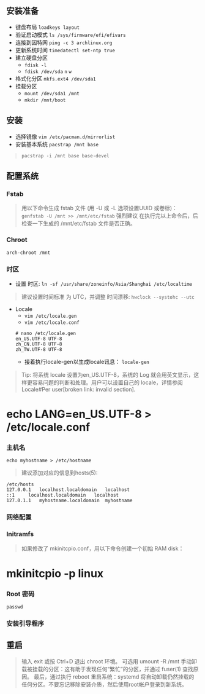 ## 安装准备

+ 键盘布局 `loadkeys layout`
+ 验证启动模式 `ls /sys/firmware/efi/efivars`
+ 连接到因特网 `ping -c 3 archlinux.org`
+ 更新系统时间 `timedatectl set-ntp true`
+ 建立硬盘分区 
	+ `fdisk -l`
	+ `fdisk /dev/sda`
		`n`
		`w`
+ 格式化分区 `mkfs.ext4 /dev/sda1`
+ 挂载分区 
	+ `mount /dev/sda1 /mnt`
	+ `mkdir /mnt/boot`

## 安装
+ 选择镜像 `vim /etc/pacman.d/mirrorlist`
+ 安装基本系统 `pacstrap /mnt base`
> `pacstrap -i /mnt base base-devel`

## 配置系统
### Fstab
> 用以下命令生成 fstab 文件 (用 -U 或 -L 选项设置UUID 或卷标)：
`genfstab -U /mnt >> /mnt/etc/fstab`
> 强烈建议 在执行完以上命令后，后检查一下生成的 /mnt/etc/fstab 文件是否正确。

### Chroot
`arch-chroot /mnt`

### 时区
+ 设置 时区:
`ln -sf /usr/share/zoneinfo/Asia/Shanghai /etc/localtime`
> 建议设置时间标准 为 UTC，并调整 时间漂移:
`hwclock --systohc --utc`

+ Locale
	+ `vim /etc/locale.gen`
	+ `vim /etc/locale.conf`
	```
	# nano /etc/locale.gen
	en_US.UTF-8 UTF-8
	zh_CN.UTF-8 UTF-8
	zh_TW.UTF-8 UTF-8
	```
	+ 接着执行locale-gen以生成locale讯息：
		`locale-gen`
> Tip: 将系统 locale 设置为en_US.UTF-8，系统的 Log 就会用英文显示，这样更容易问题的判断和处理。用户可以设置自己的 locale，详情参阅Locale#Per user[broken link: invalid section].
# echo LANG=en_US.UTF-8 > /etc/locale.conf

### 主机名
`echo myhostname > /etc/hostname`
> 建议添加对应的信息到hosts(5):
```
/etc/hosts
127.0.0.1	localhost.localdomain	localhost
::1		localhost.localdomain	localhost
127.0.1.1	myhostname.localdomain	myhostname
```

### 网络配置

### Initramfs
> 如果修改了 mkinitcpio.conf，用以下命令创建一个初始 RAM disk：
# mkinitcpio -p linux

### Root 密码
`passwd`

### 安装引导程序


## 重启
> 输入 exit 或按 Ctrl+D 退出 chroot 环境。
可选用 umount -R /mnt 手动卸载被挂载的分区：这有助于发现任何“繁忙”的分区，并通过 fuser(1) 查找原因。
最后，通过执行 reboot 重启系统：systemd 将自动卸载仍然挂载的任何分区。不要忘记移除安装介质，然后使用root帐户登录到新系统。



